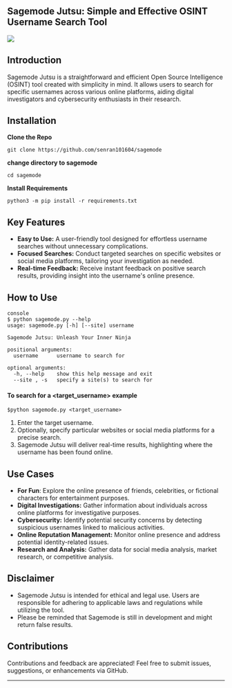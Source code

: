 ## Sagemode Jutsu: Simple and Effective OSINT Username Search Tool

![](https://github.com/senran101604/sagemode/blob/master/gif/example_usage.gif)

## Introduction
Sagemode Jutsu is a straightforward and efficient Open Source Intelligence
(OSINT) tool created with simplicity in mind. It allows users to search for
specific usernames across various online platforms, aiding digital investigators
and cybersecurity enthusiasts in their research.


## Installation
**Clone the Repo**
```console
git clone https://github.com/senran101604/sagemode
```
**change directory to sagemode**
```console
cd sagemode
```
**Install Requirements**

```console
python3 -m pip install -r requirements.txt
```


## Key Features
- **Easy to Use:** A user-friendly tool designed for effortless username
  searches without unnecessary complications.
- **Focused Searches:** Conduct targeted searches on specific websites or
  social media platforms, tailoring your investigation as needed.
- **Real-time Feedback:** Receive instant feedback on positive search results,
  providing insight into the username's online presence.

## How to Use
```
console
$ python sagemode.py --help
usage: sagemode.py [-h] [--site] username

Sagemode Jutsu: Unleash Your Inner Ninja

positional arguments:
  username      username to search for

optional arguments:
  -h, --help    show this help message and exit
  --site , -s   specify a site(s) to search for

```
#### To search for a <target_username> example
```console
$python sagemode.py <target_username>
```

1. Enter the target username.
2. Optionally, specify particular websites or social media platforms for a precise search.
3. Sagemode Jutsu will deliver real-time results, highlighting where the username has been found online.


## Use Cases
- **For Fun**: Explore the online presence of friends, celebrities, or
  fictional characters for entertainment purposes.
- **Digital Investigations:** Gather information about individuals across online
  platforms for investigative purposes.
- **Cybersecurity:** Identify potential security concerns by detecting
  suspicious usernames linked to malicious activities.
- **Online Reputation Management:** Monitor online presence and address
  potential identity-related issues.
- **Research and Analysis:** Gather data for social media analysis, market
  research, or competitive analysis.


## Disclaimer
* Sagemode Jutsu is intended for ethical and legal use. Users are responsible for
  adhering to applicable laws and regulations while utilizing the tool.
*  Please be reminded that Sagemode is still in development and might return
  false results.


## Contributions
Contributions and feedback are appreciated! Feel free to submit issues,
suggestions, or enhancements via GitHub.

---
